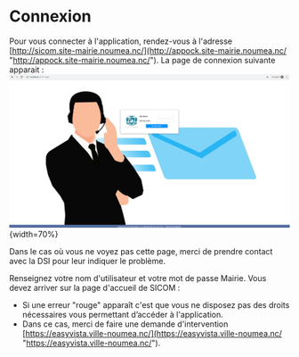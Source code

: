 
# Connexion
Pour vous connecter à l'application, rendez-vous à l'adresse [http://sicom.site-mairie.noumea.nc/](http://appock.site-mairie.noumea.nc/ "http://appock.site-mairie.noumea.nc/").
La page de connexion suivante apparait :  
![Connexion](images/chap_01/connexion.jpg "Connexion"){width=70%}

Dans le cas où vous ne voyez pas cette page, merci de prendre contact avec la DSI pour leur indiquer le problème.

Renseignez votre nom d'utilisateur et votre mot de passe Mairie.
Vous devez arriver sur la page d'accueil de SICOM :

* Si une erreur "rouge" apparaît c'est que vous ne disposez pas des droits nécessaires vous permettant d’accéder à l'application.
* Dans ce cas, merci de faire une demande d'intervention [https://easyvista.ville-noumea.nc/](https://easyvista.ville-noumea.nc/ "https://easyvista.ville-noumea.nc/").
